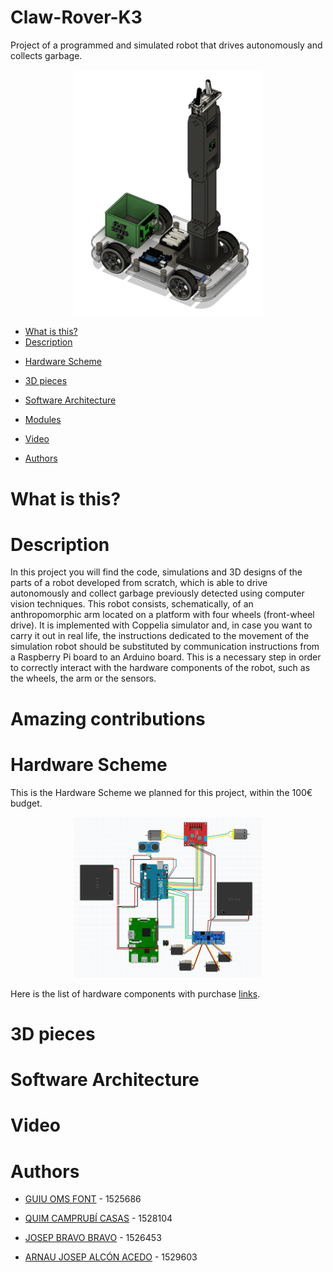 # Claw-Rover-K3
Project of a programmed and simulated robot that drives autonomously and collects garbage.

<p align="center"><img src="/Design/Images/Robot.png" width="300"/></p>

   * [What is this?](#What-is-this)
   * [Description](#Description)
   <!-- [Amazing contributions](#Amazing-contributions)-->
   * [Hardware Scheme](#Hardware-Scheme)   
   * [3D pieces](#3D-pieces)
   * [Software Architecture](#Software-Architecture)
   * [Modules](#modules)
      <!--* [Brisca AI](#Brisca-AI)
      * [Card Detection with computer vision](#Card-Detection-with-computer-vision)
      * [Inverse kinematics algorithm visualizer](#Inverse-kinematics-algorithm-visualizer)
      * [Voice Recognition](#voice-recognition)
      * [Videogame Simulation](#videogame-simulation)-->

   * [Video](#video)
   * [Authors](#authors)



# What is this?

<!-- We are 3rd year Computer Science students and this is a robotics project for our subject on Robòtica, Llenguatge i Planificació - Robotics Language and Planning.


We have focused deeply on polishing the software part of the project, but due to the circumstances (this project was interrupted by the 2020 Coronavirus outbreak), we haven't been able to implement it on hardware. Instead, we have prepared a full-on videogame to act as a simulation for what this project can become. And it is prepared for anyone to take it and move our sofware modules to a phisical robot.

This is where you come in! -->


# Description
In this project you will find the code, simulations and 3D designs of the parts of a robot developed from scratch, which is able to drive autonomously and collect garbage previously detected using computer vision techniques. This robot consists, schematically, of an anthropomorphic arm located on a platform with four wheels (front-wheel drive). It is implemented with Coppelia simulator and, in case you want to carry it out in real life, the instructions dedicated to the movement of the simulation robot should be substituted by communication instructions from a Raspberry Pi board to an Arduino board. This is a necessary step in order to correctly interact with the hardware components of the robot, such as the wheels, the arm or the sensors.

<!--
_C.A.R.L.E.S_ is able to:<img src="https://github.com/OriolMoreno/C.A.R.L.E.S/blob/master/imgs/cartas.png" align="right" width="300" alt="header pic"/>
- Recognize cards with the computer vision module (number and suit of the card).
- Play a brisca game with an AI algorithm that will do its best to outsmart the opponent.
- Control the actions to be performed (start and end game, steal a card, knowing it's C.A.R.L.E.S.' turn, etc.) by voice commands that the human will say during the game.
- Calculate the angles of rotation of the arm motors in order to move the manipulator (including the one that controls the pressure of the suction cup) from one point to another, according to the positions of everything else on the board.
- Unification of all the modules in a single workflow, which is what the physical robot would have had.

-->

# Amazing contributions

<!--
The three most important contributions in which our robot stands up are:<img src="https://github.com/OriolMoreno/C.A.R.L.E.S/blob/master/imgs/braç.png" align="right" width="150" alt="header pic"/>
- Entertainment for seniors:  it is designed to entertain the elderly, for whom robots are a whole new thing.
- Classic Game Automation, the brisca: we give life to a classic and mythical game like the brisca combining it with technology and having it be even more enjoyable.
- Voice recognition with human interaction: Designed to bring the user closer to the robot and allows them to communicate with it.
-->

# Hardware Scheme
This is the Hardware Scheme we planned for this project, within the 100€ budget. 

<p align="center"><img src="Design/Images/Hardware Scheme.png" width="300"/></p>

Here is the list of hardware components with purchase <a href="https://github.com/guiuomsfont/Claw-Rover-K3/blob/main/Design/Hardware%20Components.txt">links</a>.



# 3D pieces
<!--
In order to recreate the physical model of the robot, we had to design some of its parts as models to print with a 3D printer the university gave us access to. This are the models needed.  

<img src="https://github.com/OriolMoreno/C.A.R.L.E.S/blob/master/imgs/cam.png" width="100" align="center"/>
<img src="https://github.com/OriolMoreno/C.A.R.L.E.S/blob/master/imgs/xeringa.png" width="250" align="center"/>
<img src="https://github.com/OriolMoreno/C.A.R.L.E.S/blob/master/imgs/girador.png" width="200" align="center"/>
<img src="https://github.com/OriolMoreno/C.A.R.L.E.S/blob/master/imgs/deck.png" width="250" align="center"/>
<img src="https://github.com/OriolMoreno/C.A.R.L.E.S/blob/master/imgs/pila.png" width="200" align="center"/>




Files are avaliable under [stl](https://github.com/OriolMoreno/C.A.R.L.E.S/blob/master/stl/). Of course they could be replaced by any other model or created with other methods rather than 3D printing.
-->


# Software Architecture

<!--
In order to develop the idea we had, we must divide the software architecture in different modules. First to make them work separately and then be able to put them all together as one whole project. The modules are:
* Computer Vision module: card recognition
* Brisca AI 1vs1
* Inverse Kinematics
* Voice Recognition
* Controller: communication of all the above modules.

Initially all of them should have worked together, but after the project's objectives changed we decided to do different simulations in order to reproduce the functionality we were aiming for. These are:
* Computer Vision module: card recognition (as an independent simulation)
* Inverse Kinematics Simulation: not only doing the math but also visualizing it.
* Fully functional 3D game: This simulation involves 3D models, animation and game development to have a fully inmersive experience and getting the closest image to what the project was going to look like.

![2](https://github.com/OriolMoreno/C.A.R.L.E.S/blob/master/imgs/DiagramaModuls.png)


## Modules

### Brisca AI
Requirements for the algorithm: python 3

The first module is the AI that drives the game flow, it's the one who decides which card to choose from those on _C.A.R.L.E.S._' hand, based on what a human player could see, and more. It is explained in more detail in the [report](https://github.com/OriolMoreno/C.A.R.L.E.S/blob/master/reports/RLP_SPRINT_5%20-%20Final%20Report.pdf)), both it's python version for the actual raspberry pi-driven robot and the rework we made for the Unity videogame.

### Card Detection with computer vision
We made a program based on computer vision able to detect the number and suit of a card with any rotation and different backgrounds and illuminations. Here we show a part of the process: 

Requirements: Python 3, and its libraries numpy, cv2, imutils, math and scipy.

![2](https://github.com/OriolMoreno/C.A.R.L.E.S/blob/master/gif/modulVisio.gif)


### Inverse kinematics algorithm + visualizer

This algorithm built from scratch is based on the geometric inverse kinematics method for calculating arm degrees from coordinates, and the smooth movement between two points is calculated using a continuous rectiliniar trajectory.

The visualizer takes an imput of an x,y,z position inside the workspace and shows an animation of _C.A.R.L.E.S._' arm doing the designated trajectory. As an example, this is the animation it'd play as a celebration when winning the game:

![2](https://github.com/OriolMoreno/C.A.R.L.E.S/blob/master/gif/ik.gif)

Requirements for the algorithm: Python 3 and the numpy and maths libraries. For visualization, matplotlib and scipy are also needed.


### Voice recognition

This module is based on google's speech recognition API, and it's used to analize the human opponent's orders, and guess which of the possible actions the user is requesting. This is sent to the main controller, which will send the information to the AI module if necessary.

Requirements: Python 3 and its libraries google-cloud-speech, google-auth-oauthlib, sounddevice and soundfile.
-->

# Video
<!--
Short video showing all the functionalities of the project.

[![2](https://github.com/OriolMoreno/C.A.R.L.E.S/blob/master/gif/funcionalities.gif)](https://www.youtube.com/watch?v=alATNutyEoA&feature=youtu.be)

Click the animated gif for the full version!

-->
# Authors

- [GUIU OMS FONT](https://github.com/guiuomsfont) - 1525686

- [QUIM CAMPRUBÍ CASAS](https://github.com/quimcamprubi) - 1528104

- [JOSEP BRAVO BRAVO](https://github.com/LeBrav) - 1526453

- [ARNAU JOSEP ALCÓN ACEDO](https://github.com/arnaujosepalcon) - 1529603
